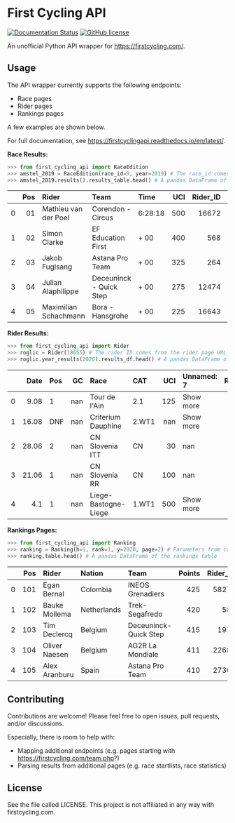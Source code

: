 # First Cycling API
[![Documentation Status](https://readthedocs.org/projects/firstcyclingapi/badge/?version=latest)](https://firstcyclingapi.readthedocs.io/en/latest/?badge=latest)
[![GitHub license](https://img.shields.io/github/license/Naereen/StrapDown.js.svg)](https://github.com/Naereen/StrapDown.js/blob/master/LICENSE)

An unofficial Python API wrapper for https://firstcycling.com/.

## Usage

The API wrapper currently supports the following endpoints:

- Race pages
- Rider pages
- Rankings pages

A few examples are shown below.

For full documentation, see https://firstcyclingapi.readthedocs.io/en/latest/.

**Race Results:**
```python
>>> from first_cycling_api import RaceEdition
>>> amstel_2019 = RaceEdition(race_id=9, year=2019) # The race_id comes from the race page URL
>>> amstel_2019.results().results_table.head() # A pandas DataFrame of the race results
```

|    |   Pos | Rider                 | Team                    | Time    |   UCI |   Rider_ID | Rider_Country   |   Team_ID |
|---:|------:|:----------------------|:------------------------|:--------|------:|-----------:|:----------------|----------:|
|  0 |    01 | Mathieu van der Poel  | Corendon - Circus       | 6:28:18 |   500 |      16672 | NED             |     13279 |
|  1 |    02 | Simon Clarke          | EF Education First      | + 00    |   400 |        568 | AUS             |     13208 |
|  2 |    03 | Jakob Fuglsang        | Astana Pro Team         | + 00    |   325 |        264 | DEN             |     13198 |
|  3 |    04 | Julian Alaphilippe    | Deceuninck - Quick Step | + 00    |   275 |      12474 | FRA             |     13206 |
|  4 |    05 | Maximilian Schachmann | Bora - Hansgrohe        | + 00    |   225 |      16643 | GER             |     13200 |

**Rider Results:**
```python
>>> from first_cycling_api import Rider
>>> roglic = Rider(18655) # The rider ID comes from the rider page URL
>>> roglic.year_results(2020).results_df.head() # A pandas DataFrame of Roglic's 2020 results
```

|    |   Date | Pos   |   GC | Race                 | CAT   |   UCI | Unnamed: 7   |   Race_ID | Race_Country   |
|---:|-------:|:------|-----:|:---------------------|:------|------:|:-------------|----------:|:---------------|
|  0 |   9.08 | 1     |  nan | Tour de l'Ain        | 2.1   |   125 | Show more    |        63 | FRA            |
|  1 |  16.08 | DNF   |  nan | Criterium Dauphine   | 2.WT1 |   nan | Show more    |        15 | FRA            |
|  2 |  28.06 | 2     |  nan | CN Slovenia ITT      | CN    |    30 | nan          |      2128 | SLO            |
|  3 |  21.06 | 1     |  nan | CN Slovenia RR       | CN    |   100 | nan          |      2127 | SLO            |
|  4 |   4.1  | 1     |  nan | Liege-Bastogne-Liege | 1.WT1 |   500 | Show more    |        11 | BEL            |

**Rankings Pages:**
```python
>>> from first_cycling_api import Ranking
>>> ranking = Ranking(h=1, rank=1, y=2020, page=2) # Parameters from corresponding URL
>>> ranking.table.head() # A pandas DataFrame of the rankings table
```

|    |   Pos | Rider         | Nation      | Team                  |   Points |   Rider_ID |   Team_ID | Team_Country   |
|---:|------:|:--------------|:------------|:----------------------|---------:|-----------:|----------:|:---------------|
|  0 |   101 | Egan Bernal   | Colombia    | INEOS Grenadiers      |      425 |      58275 |     17536 | GBR            |
|  1 |   102 | Bauke Mollema | Netherlands | Trek-Segafredo        |      420 |        581 |     17540 | USA            |
|  2 |   103 | Tim Declercq  | Belgium     | Deceuninck-Quick Step |      415 |       1970 |     17529 | BEL            |
|  3 |   104 | Oliver Naesen | Belgium     | AG2R La Mondiale      |      411 |      22682 |     17524 | FRA            |
|  4 |   105 | Alex Aranburu | Spain       | Astana Pro Team       |      410 |      27307 |     17525 | KAZ            |

## Contributing
Contributions are welcome! Please feel free to open issues, pull requests, and/or discussions.

Especially, there is room to help with:
- Mapping additional endpoints (e.g. pages starting with https://firstcycling.com/team.php?)
- Parsing results from additional pages (e.g. race startlists, race statistics)

## License
See the file called LICENSE. This project is not affiliated in any way with firstcycling.com.
